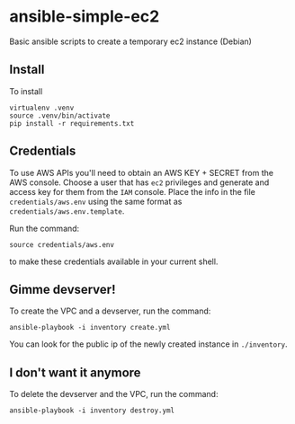 # ansible-simple-ec2
Basic ansible scripts to create a temporary ec2 instance (Debian)


Install
-------
To install 

    virtualenv .venv
    source .venv/bin/activate
    pip install -r requirements.txt


Credentials
-----------
To use AWS APIs you'll need to obtain an AWS KEY + SECRET from the AWS console.
Choose a user that has `ec2` privileges and generate and access key for them
from the `IAM` console. Place the info in the file `credentials/aws.env` using
the same format as `credentials/aws.env.template`.

Run the command:

    source credentials/aws.env

to make these credentials available in your current shell.



Gimme devserver!
----------------
To create the VPC and a devserver, run the command: 

    ansible-playbook -i inventory create.yml

You can look for the public ip of the newly created instance in `./inventory`.



I don't want it anymore
-----------------------
To delete the devserver and the VPC, run the command: 

    ansible-playbook -i inventory destroy.yml

